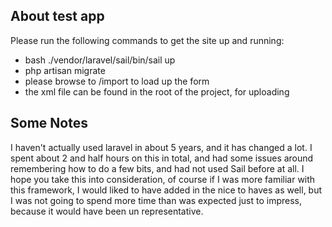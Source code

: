

## About test app


Please run the following commands to get the site up and running:

- bash ./vendor/laravel/sail/bin/sail up
- php artisan migrate
- please browse to /import to load up the form
- the xml file can be found in the root of the project, for uploading


## Some Notes

I haven't actually used laravel in about 5 years, and it has changed a lot. I spent about 2 and half hours on this in total, and had some issues around remembering how to do a few bits, and had not used Sail before at all. I hope you take this into consideration, of course if I was more familiar with this framework, I would liked to have added in the nice to haves as well, but I was not going to spend more time than was expected just to impress, because it would have been un representative.


